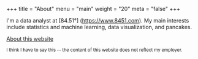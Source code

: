 +++
title = "About"
menu = "main"
weight = "20"
meta = "false"
+++


I'm a data analyst at [84.51&deg;] (https://www.8451.com). My main interests include statistics and machine learning, data visualization, and pancakes. 


[About this website](https://www.phil-azar.com/2018/01/22/bloggin/)









<small> I think I have to say this -- the content of this website does not reflect my employer. </small> 






